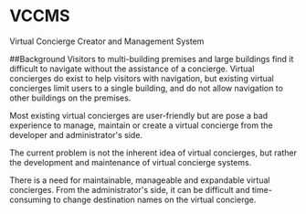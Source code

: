 # VCCMS
Virtual Concierge Creator and Management System

##Background
Visitors to multi-building premises and large buildings find it difficult to navigate without the assistance of a concierge. 
Virtual concierges do exist to help visitors with navigation, but existing virtual concierges limit users to a single building, and do not allow navigation to other buildings on the premises.

Most existing virtual concierges are user-friendly but are pose a bad experience to manage, maintain or create a virtual concierge from the developer and administrator's side.

The current problem is not the inherent idea of virtual concierges, but rather the development and maintenance of virtual concierge systems.

There is a need for maintainable, manageable and expandable virtual concierges.
From the administrator's side, it can be difficult and time-consuming to change destination names on the virtual concierge.

